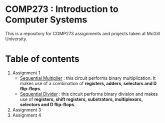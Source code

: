 # COMP273 : Introduction to Computer Systems
This is a repository for COMP273 assignments and projects taken at McGill University.

# Table of contents
1. Assignment 1
    * [Sequential Multiplier](../Asgn1/SequentialMultiplier) : this circuit performs binary multiplication. It makes use of a combination of __registers, adders, selectors and D flip-flops__.
    * [Sequential Divider](../Asgn1/SequentialDivider) : this circuit performs binary division and makes use of __registers, shift registers, substrators, multiplexors, selectors and D flip-flops__.
2. Assignment 3
3. Assignment 4
